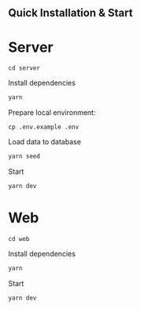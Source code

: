 ## Quick Installation & Start

# Server

```
cd server
```

Install dependencies

```sh
yarn
```

Prepare local environment:

```
cp .env.example .env
```

Load data to database

```sh
yarn seed
```

Start

```sh
yarn dev
```

# Web

```
cd web
```

Install dependencies

```sh
yarn
```

Start

```sh
yarn dev
```
